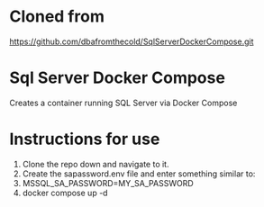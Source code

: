 # Cloned from
https://github.com/dbafromthecold/SqlServerDockerCompose.git

# Sql Server Docker Compose
Creates a container running SQL Server via Docker Compose

# Instructions for use
1. Clone the repo down and navigate to it.
2. Create the sapassword.env file and enter something similar to:
3. MSSQL_SA_PASSWORD=MY_SA_PASSWORD
4. docker compose up -d
